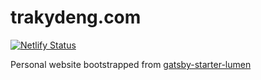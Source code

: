 # trakydeng.com
[![Netlify Status](https://api.netlify.com/api/v1/badges/a075ab4b-415b-4fa5-b314-f83570aa9ccf/deploy-status)](https://app.netlify.com/sites/trakydeng/deploys)

Personal website bootstrapped from [gatsby-starter-lumen](https://github.com/alxshelepenok/gatsby-starter-lumen)

